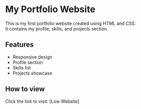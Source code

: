 # My Portfolio Website

This is my first portfolio website created using HTML and CSS.  
It contains my profile, skills, and projects section.  

## Features
- Responsive design
- Profile section
- Skills list
- Projects showcase

## How to view
Click the link to visit: [Live Website]

